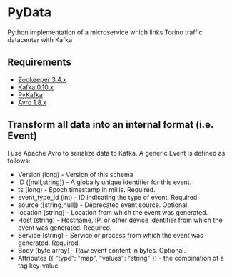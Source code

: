 # PyData
Python implementation of a microservice which links Torino traffic datacenter with Kafka
## Requirements
* [Zookeeper 3.4.x](https://zookeeper.apache.org/releases.html#download)
* [Kafka 0.10.x](https://kafka.apache.org/downloads)
* [PyKafka](https://github.com/Parsely/pykafka)
* [Avro 1.8.x](http://avro.apache.org/releases.html)
## Transform all data into an internal format (i.e. Event) 
I use Apache Avro to serialize data to Kafka. 
A generic Event is defined as follows:
* Version (long) - Version of this schema
* ID ([null,string]) - A globally unique identifier for this event.
* ts (long) - Epoch timestamp in millis. Required.
* event_type_id (int) - ID indicating the type of event. Required.
* source ([string,null]) - Deprecated event source. Optional.
* location (string) - Location from which the event was generated.
* Host (string) - Hostname, IP, or other device identifier from which the event was generated. Required.
* Service (string) - Service or process from which the event was generated. Required.
* Body (byte array) - Raw event content in bytes. Optional.
* Attributes ({ "type": "map", "values": "string" }) - the combination of a tag key-value 
